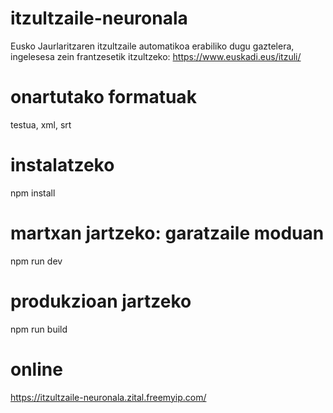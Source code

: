 # itzultzaile-neuronala
Eusko Jaurlaritzaren itzultzaile automatikoa erabiliko dugu gaztelera, ingelesesa zein frantzesetik itzultzeko:
https://www.euskadi.eus/itzuli/

# onartutako formatuak
testua, xml, srt

# instalatzeko
npm install

# martxan jartzeko: garatzaile moduan
npm run dev

# produkzioan jartzeko
npm run build

# online
https://itzultzaile-neuronala.zital.freemyip.com/